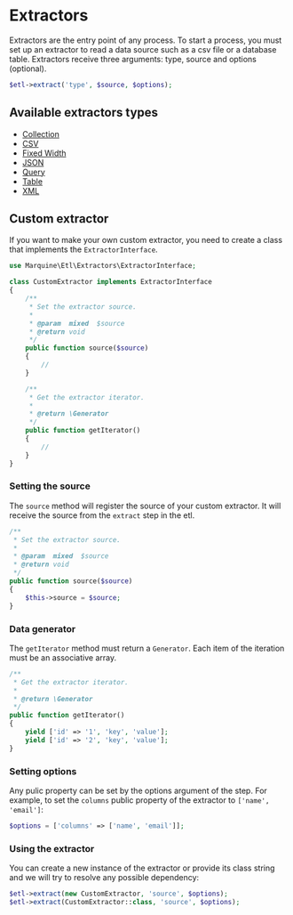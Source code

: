 # Extractors

Extractors are the entry point of any process. To start a process, you must set up an extractor to read a data source such as a csv file or a database table. Extractors receive three arguments: type, source and options (optional).

```php
$etl->extract('type', $source, $options);
```

## Available extractors types

* [Collection](Collection.md)
* [CSV](Csv.md)
* [Fixed Width](FixedWidth.md)
* [JSON](Json.md)
* [Query](Query.md)
* [Table](Table.md)
* [XML](Xml.md)

## Custom extractor

If you want to make your own custom extractor, you need to create a class that implements the `ExtractorInterface`.
```php
use Marquine\Etl\Extractors\ExtractorInterface;

class CustomExtractor implements ExtractorInterface
{
    /**
     * Set the extractor source.
     *
     * @param  mixed  $source
     * @return void
     */
    public function source($source)
    {
        //
    }

    /**
     * Get the extractor iterator.
     *
     * @return \Generator
     */
    public function getIterator()
    {
        //
    }
}
```

### Setting the source
The `source` method will register the source of your custom extractor. It will receive the source from the `extract` step in the etl.

```php
/**
 * Set the extractor source.
 *
 * @param  mixed  $source
 * @return void
 */
public function source($source)
{
    $this->source = $source;
}
```

### Data generator
The `getIterator` method must return a `Generator`. Each item of the iteration must be an associative array.

```php
/**
 * Get the extractor iterator.
 *
 * @return \Generator
 */
public function getIterator()
{
    yield ['id' => '1', 'key', 'value'];
    yield ['id' => '2', 'key', 'value'];
}
```

### Setting options
Any pulic property can be set by the options argument of the step. For example, to set the `columns` public property of the extractor to `['name', 'email']`:
```php
$options = ['columns' => ['name', 'email']];
```

### Using the extractor
You can create a new instance of the extractor or provide its class string and we will try to resolve any possible dependency:
```php
$etl->extract(new CustomExtractor, 'source', $options);
$etl->extract(CustomExtractor::class, 'source', $options);
```
